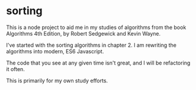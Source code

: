 # sorting
This is a node project to aid me in my studies of algorithms from the book
Algorithms 4th Edition, by Robert Sedgewick and Kevin Wayne.

I've started with the sorting algorithms in chapter 2. I am rewriting the
algorithms into modern, ES6 Javascript.

The code that you see at any given time isn't great, and I will be refactoring
it often.

This is primarily for my own study efforts.
